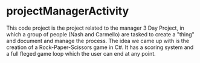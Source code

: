 # projectManagerActivity
This code project is the project related to the manager 3 Day Project, in which a group of people (Nash and Carmello) are tasked to create a "thing" and document and manage the process. The idea we came up with is the creation of a Rock-Paper-Scissors game in C#. It has a scoring system and a full fleged game loop which the user can end at any point.